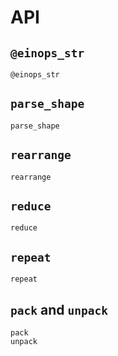 # API

## `@einops_str`

```@docs
@einops_str
```

## `parse_shape`

```@docs
parse_shape
```

## `rearrange`

```@docs
rearrange
```

## `reduce`

```@docs
reduce
```

## `repeat`

```@docs
repeat
```

## `pack` and `unpack`

```@docs
pack
unpack
```

